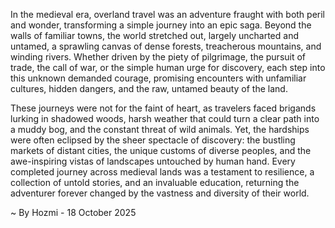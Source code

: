 
In the medieval era, overland travel was an adventure fraught with both peril and wonder, transforming a simple journey into an epic saga. Beyond the walls of familiar towns, the world stretched out, largely uncharted and untamed, a sprawling canvas of dense forests, treacherous mountains, and winding rivers. Whether driven by the piety of pilgrimage, the pursuit of trade, the call of war, or the simple human urge for discovery, each step into this unknown demanded courage, promising encounters with unfamiliar cultures, hidden dangers, and the raw, untamed beauty of the land.

These journeys were not for the faint of heart, as travelers faced brigands lurking in shadowed woods, harsh weather that could turn a clear path into a muddy bog, and the constant threat of wild animals. Yet, the hardships were often eclipsed by the sheer spectacle of discovery: the bustling markets of distant cities, the unique customs of diverse peoples, and the awe-inspiring vistas of landscapes untouched by human hand. Every completed journey across medieval lands was a testament to resilience, a collection of untold stories, and an invaluable education, returning the adventurer forever changed by the vastness and diversity of their world.

~ By Hozmi - 18 October 2025
